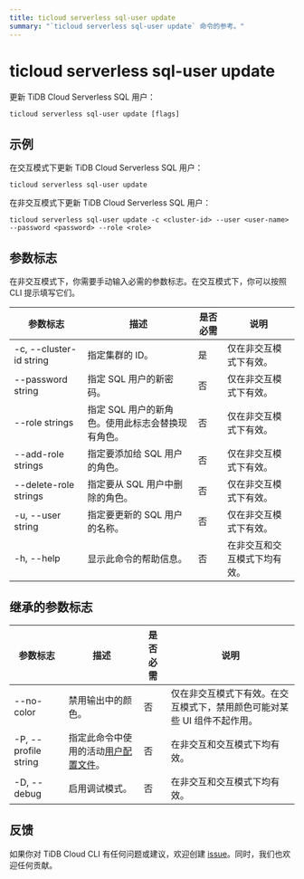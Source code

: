 ```yaml
---
title: ticloud serverless sql-user update
summary: "`ticloud serverless sql-user update` 命令的参考。"
---
```


# ticloud serverless sql-user update

更新 TiDB Cloud Serverless SQL 用户：

```shell
ticloud serverless sql-user update [flags]
```

## 示例

在交互模式下更新 TiDB Cloud Serverless SQL 用户：

```shell
ticloud serverless sql-user update
```

在非交互模式下更新 TiDB Cloud Serverless SQL 用户：

```shell
ticloud serverless sql-user update -c <cluster-id> --user <user-name> --password <password> --role <role>
```

## 参数标志

在非交互模式下，你需要手动输入必需的参数标志。在交互模式下，你可以按照 CLI 提示填写它们。

| 参数标志               | 描述                                                                                                | 是否必需 | 说明                                                 |
|------------------------|-----------------------------------------------------------------------------------------------------|----------|------------------------------------------------------|
| -c, --cluster-id string | 指定集群的 ID。                                                                                      | 是       | 仅在非交互模式下有效。                               |
| --password string       | 指定 SQL 用户的新密码。                                                                              | 否       | 仅在非交互模式下有效。                               |
| --role strings          | 指定 SQL 用户的新角色。使用此标志会替换现有角色。                                                   | 否       | 仅在非交互模式下有效。                               |
| --add-role strings      | 指定要添加给 SQL 用户的角色。                                                                        | 否       | 仅在非交互模式下有效。                               |
| --delete-role strings   | 指定要从 SQL 用户中删除的角色。                                                                      | 否       | 仅在非交互模式下有效。                               |
| -u, --user string       | 指定要更新的 SQL 用户的名称。                                                                        | 否       | 仅在非交互模式下有效。                               |
| -h, --help             | 显示此命令的帮助信息。                                                                               | 否       | 在非交互和交互模式下均有效。                         |

## 继承的参数标志

| 参数标志              | 描述                                                                                                | 是否必需 | 说明                                                                                                   |
|----------------------|-----------------------------------------------------------------------------------------------------|----------|--------------------------------------------------------------------------------------------------------|
| --no-color           | 禁用输出中的颜色。                                                                                   | 否       | 仅在非交互模式下有效。在交互模式下，禁用颜色可能对某些 UI 组件不起作用。                              |
| -P, --profile string | 指定此命令中使用的活动[用户配置文件](/tidb-cloud/cli-reference.md#user-profile)。                   | 否       | 在非交互和交互模式下均有效。                                                                           |
| -D, --debug          | 启用调试模式。                                                                                       | 否       | 在非交互和交互模式下均有效。                                                                           |

## 反馈

如果你对 TiDB Cloud CLI 有任何问题或建议，欢迎创建 [issue](https://github.com/tidbcloud/tidbcloud-cli/issues/new/choose)。同时，我们也欢迎任何贡献。
